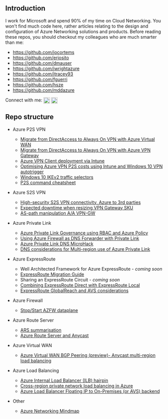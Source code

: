 ## Introduction

I work for Microsoft and spend 90% of my time on Cloud Networking. You won't find much code here, rather articles relating to the design and configuration of Azure Networking solutions and products. Before reading these repos, you should checkout my colleagues who are much smarter than me:

- https://github.com/jocortems
- https://github.com/erjosito
- https://github.com/dmauser
- https://github.com/jwrightazure
- https://github.com/jtracey93
- https://github.com/fguerri
- https://github.com/hsze
- https://github.com/mddazure

Connect with me:   <a href="https://linkedin.com/in/adamstuart1" target="blank"><img align="center" src="https://raw.githubusercontent.com/rahuldkjain/github-profile-readme-generator/master/src/images/icons/Social/linked-in-alt.svg" alt="adamstuart1" height="20" width="20" /></a> <a href="https://www.youtube.com/channel/UCRAegs4OmMFVGcU9tDBRlKg" target="blank"><img align="center" src="https://raw.githubusercontent.com/rahuldkjain/github-profile-readme-generator/master/src/images/icons/Social/youtube.svg" alt="adamstuartY" height="20" width="20" /></a>

## Repo structure

- Azure P2S VPN
  - [Migrate from DirectAccess to Always On VPN with Azure Virtual WAN](https://github.com/adstuart/azure-vpn-p2s/tree/main/vwan-multihub)
  - [Migrate from DirectAccess to Always On VPN with Azure VPN Gateway](https://github.com/adstuart/azure-vpn-p2s/tree/main/vpngateway-multivnet)
  - [Azure VPN Client deployment via Intune](https://github.com/adstuart/azure-vpn-p2s/tree/main/intune-azurevpnclient)
  - [Optimising Azure VPN P2S costs using Intune and Windows 10 VPN autotrigger](https://github.com/adstuart/azure-vpn-p2s/tree/main/intune-win10-triggers)
  - [Windows 10 IKEv2 traffic selectors](https://github.com/adstuart/azure-vpn-p2s/tree/main/misc-win10-ikev2-trafficselectors)
  - [P2S command cheatsheet](https://github.com/adstuart/azure-vpn-p2s/tree/main/misc-cheatsheet)
  
- Azure S2S VPN
  - [High-security S2S VPN connectivity, Azure to 3rd parties](https://github.com/adstuart/azure-vpn-s2s/tree/main/3P-connectivity)
  - [Expected downtime when resizing VPN Gateway SKU](https://github.com/adstuart/azure-vpn-s2s/tree/main/resize-gateway)
  - [AS-path manipulation A/A VPN-GW](https://github.com/adstuart/azure-vpn-s2s/tree/main/active-active-aspath)
  
- Azure Private Link
  - [Azure Private Link Governance using RBAC and Azure Policy](https://github.com/adstuart/azure-privatelink-policy)
  - [Using Azure Firewall as DNS Forwarder with Private Link](https://github.com/adstuart/azure-privatelink-dns-azurefirewall)
  - [Azure Private Link DNS MicroHack](https://github.com/adstuart/azure-privatelink-dns-microhack)
  - [DNS considerations for Multi-region use of Azure Private Link](https://github.com/adstuart/azure-privatelink-multiregion)

- Azure ExpressRoute
  - Well Architected Framework for Azure ExpressRoute - _coming soon_
  - [ExpressRoute Migration Guide](https://github.com/adstuart/azure-expressroute-migration)
  - Sharing an ExpressRoute Circuit - _coming soon_
  - [Combining ExpressRoute Direct with ExpressRoute Local](https://github.com/adstuart/azure-expressroute-direct-local)
  - [ExpressRoute GlobalReach and AVS considerations](https://github.com/adstuart/azure-expressroute-globalreach-avs)

- Azure Firewall
  - [Stop/Start AZFW dataplane](https://github.com/adstuart/azure-firewall-deallocate)
  
- Azure Route Server
  - [ARS summarisation](https://github.com/adstuart/azure-routeserver-summarisation)
  - [Azure Route Server and Anycast](https://github.com/adstuart/azure-routeserver-anycast)

- Azure Virtual WAN
  - [Azure Virtual WAN BGP Peering (preview)- Anycast multi-region load balancing](https://github.com/adstuart/azure-vwan-anycast)

- Azure Load Balancing
  - [Azure Internal Load Balancer (ILB) hairpin](https://github.com/microsoft/Azure-ILB-hairpin)
  - [Cross-region private network load balancing in Azure](https://github.com/adstuart/azure-crossregion-private-lb)
  - [Azure Load Balancer Floating IP to On-Premises (or AVS) backend](https://github.com/adstuart/azure-dnat-floatingip-csr)

- Other
  - [Azure Networking Mindmap](https://github.com/adstuart/azurenetworkingmindmap/blob/master/Azure%20Networking%20Product%20Map%20V2.0.png)

